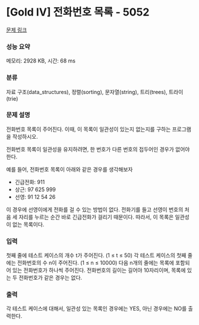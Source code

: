 # [Gold IV] 전화번호 목록 - 5052 

[문제 링크](https://www.acmicpc.net/problem/5052) 

### 성능 요약

메모리: 2928 KB, 시간: 68 ms

### 분류

자료 구조(data_structures), 정렬(sorting), 문자열(string), 트리(trees), 트라이(trie)

### 문제 설명

<p>전화번호 목록이 주어진다. 이때, 이 목록이 일관성이 있는지 없는지를 구하는 프로그램을 작성하시오.</p>

<p>전화번호 목록이 일관성을 유지하려면, 한 번호가 다른 번호의 접두어인 경우가 없어야 한다.</p>

<p>예를 들어, 전화번호 목록이 아래와 같은 경우를 생각해보자</p>

<ul>
	<li>긴급전화: 911</li>
	<li>상근: 97 625 999</li>
	<li>선영: 91 12 54 26</li>
</ul>

<p>이 경우에 선영이에게 전화를 걸 수 있는 방법이 없다. 전화기를 들고 선영이 번호의 처음 세 자리를 누르는 순간 바로 긴급전화가 걸리기 때문이다. 따라서, 이 목록은 일관성이 없는 목록이다. </p>

### 입력 

 <p>첫째 줄에 테스트 케이스의 개수 t가 주어진다. (1 ≤ t ≤ 50) 각 테스트 케이스의 첫째 줄에는 전화번호의 수 n이 주어진다. (1 ≤ n ≤ 10000) 다음 n개의 줄에는 목록에 포함되어 있는 전화번호가 하나씩 주어진다. 전화번호의 길이는 길어야 10자리이며, 목록에 있는 두 전화번호가 같은 경우는 없다.</p>

### 출력 

 <p>각 테스트 케이스에 대해서, 일관성 있는 목록인 경우에는 YES, 아닌 경우에는 NO를 출력한다.</p>

